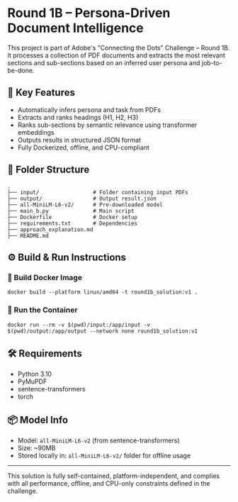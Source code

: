 
# Round 1B – Persona-Driven Document Intelligence

This project is part of Adobe's "Connecting the Dots" Challenge – Round 1B. It processes a collection of PDF documents and extracts the most relevant sections and sub-sections based on an inferred user persona and job-to-be-done.

## 🧠 Key Features

- Automatically infers persona and task from PDFs
- Extracts and ranks headings (H1, H2, H3)
- Ranks sub-sections by semantic relevance using transformer embeddings
- Outputs results in structured JSON format
- Fully Dockerized, offline, and CPU-compliant

## 📁 Folder Structure

```
.
├── input/                 # Folder containing input PDFs
├── output/                # Output result.json
├── all-MiniLM-L6-v2/      # Pre-downloaded model
├── main_b.py              # Main script
├── Dockerfile             # Docker setup
├── requirements.txt       # Dependencies
├── approach_explanation.md
├── README.md
```

## ⚙️ Build & Run Instructions

### 🔧 Build Docker Image
```
docker build --platform linux/amd64 -t round1b_solution:v1 .
```

### 🚀 Run the Container
```
docker run --rm -v $(pwd)/input:/app/input -v $(pwd)/output:/app/output --network none round1b_solution:v1
```

## 🛠 Requirements

- Python 3.10
- PyMuPDF
- sentence-transformers
- torch

## 📦 Model Info

- Model: `all-MiniLM-L6-v2` (from sentence-transformers)
- Size: ~90MB
- Stored locally in: `all-MiniLM-L6-v2/` folder for offline usage

---

This solution is fully self-contained, platform-independent, and complies with all performance, offline, and CPU-only constraints defined in the challenge.
